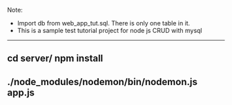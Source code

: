 Note:
- Import db from web_app_tut.sql. There is only one table in it.
- This is a sample test tutorial project for node js CRUD with mysql

----------------------------------------------
cd server/ 
npm install
----------------------------------------------
./node_modules/nodemon/bin/nodemon.js app.js
----------------------------------------------
